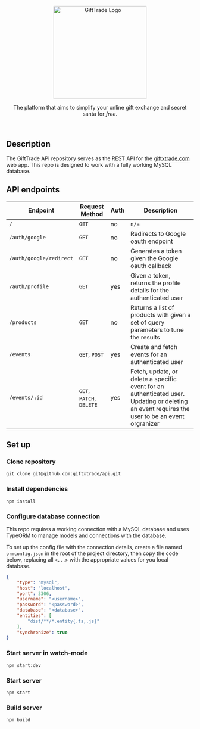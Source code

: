 <p align="center">
    <a href="http://giftxtrade.com/" target="blank">
        <!-- <img src="https://giftxtrade.com/logos/logo_profile_rounded.svg" width='50' alt="GiftTrade Logo" /> -->
        <img src="https://giftxtrade.com/logos/logotype_rounded_color.svg" width='250' alt="GiftTrade Logo" />
    </a>
</p>

<p align="center">
    The platform that aims to simplify your online gift exchange and secret santa for <i>free</i>.
</p>

<br />

## Description
The GiftTrade API repository serves as the REST API for the [giftxtrade.com](https://giftxtrade.com) web app. This repo is designed to work with a fully working MySQL database.

## API endpoints
| Endpoint                            | Request Method           | Auth | Description                      |
| ----------------------------------- | ------------------------ | ---- | -------------------------------- |
| `/`                                 | `GET`                    | no   | `n/a` |
| `/auth/google`                      | `GET`                    | no   | Redirects to Google oauth endpoint |
| `/auth/google/redirect`             | `GET`                    | no   | Generates a token given the Google oauth callback |
| `/auth/profile`                     | `GET`                    | yes  | Given a token, returns the profile details for the authenticated user |
| `/products`                         | `GET`                    | no   | Returns a list of products with given a set of query parameters to tune the results |
| `/events`                           | `GET`, `POST`            | yes  | Create and fetch events for an authenticated user |
| `/events/:id`                       | `GET`, `PATCH`, `DELETE` | yes  | Fetch, update, or delete a specific event for an authenticated user. Updating or deleting an event requires the user to be an event orgranizer |

## Set up

### Clone repository
```
git clone git@github.com:giftxtrade/api.git
```

### Install dependencies
```
npm install
```

### Configure database connection
This repo requires a working connection with a MySQL database and uses TypeORM to manage models and connections with the database.

To set up the config file with the connection details, create a file named `ormconfig.json` in the root of the project directory, then copy the code below, replacing all `<...>` with the appropriate values for you local database.
```json
{
    "type": "mysql",
    "host": "localhost",
    "port": 3306,
    "username": "<username>",
    "password": "<password>",
    "database": "<database>",
    "entities": [
        "dist/**/*.entity{.ts,.js}"
    ],
    "synchronize": true
}
```

### Start server in watch-mode
```
npm start:dev
```

### Start server
```
npm start
```

### Build server
```
npm build
```
